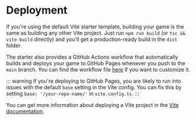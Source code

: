 # Deployment

If you're using the default Vite starter template, building your game is the same as building any other Vite project. Just run `npm run build` (or `tsc && vite build` directly) and you'll get a production-ready build in the `dist` folder.

The starter also provides a GitHub Actions workflow that automatically builds and deploys your game to GitHub Pages whenever you push to the `main` branch. You can find the workflow file [here](https://github.com/fibbojs/starter-3d/blob/main/.github/workflows/release.yml) if you want to customize it.

::: warning
If you're deploying to GitHub Pages, you are likely to run into issues with the default `base` setting in the Vite config. You can fix this by setting `base: '/your-repo-name/'` in `vite.config.ts`.
:::

You can get more information about deploying a Vite project in the [Vite documentation](https://vitejs.dev/guide/build).
